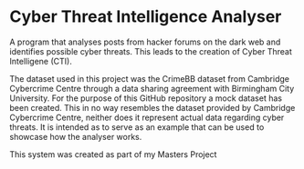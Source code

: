 # Cyber Threat Intelligence Analyser

A program that analyses posts from hacker forums on the dark web and identifies possible cyber threats. This leads to the creation of Cyber Threat Intelligene (CTI).

The dataset used in this project was the CrimeBB dataset from Cambridge Cybercrime Centre through a data sharing agreement with Birmingham City University.
For the purpose of this GitHub repository a mock dataset has been created. This in no way resembles the dataset provided by Cambridge Cybercrime Centre, neither does it represent actual data regarding cyber threats. It is intended as to serve as an example that can be used to showcase how the analyser works.

This system was created as part of my Masters Project
